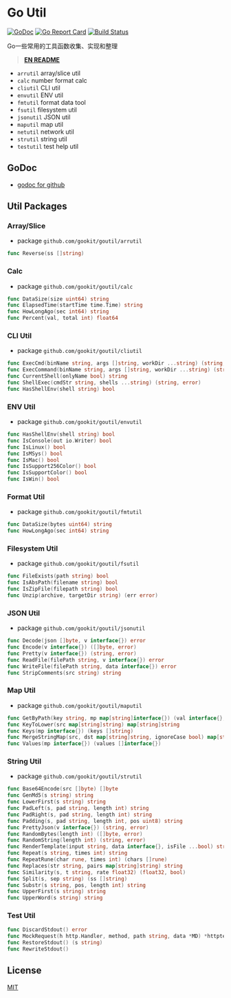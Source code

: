 # Go Util

[![GoDoc](https://godoc.org/github.com/gookit/goutil?status.svg)](https://godoc.org/github.com/gookit/goutil)
[![Go Report Card](https://goreportcard.com/badge/github.com/gookit/goutil)](https://goreportcard.com/report/github.com/gookit/goutil)
[![Build Status](https://travis-ci.org/gookit/goutil.svg?branch=master)](https://travis-ci.org/gookit/goutil)

Go一些常用的工具函数收集、实现和整理

> **[EN README](README.md)**

- `arrutil` array/slice util
- `calc` number format calc
- `cliutil` CLI util
- `envutil` ENV util
- `fmtutil` format data tool
- `fsutil` filesystem util
- `jsonutil` JSON util
- `maputil` map util
- `netutil` network util
- `strutil` string util
- `testutil` test help util

## GoDoc

- [godoc for github](https://godoc.org/github.com/gookit/goutil)

## Util Packages

### Array/Slice

- package `github.com/gookit/goutil/arrutil`

```go
func Reverse(ss []string)
```

### Calc

- package `github.com/gookit/goutil/calc`

```go
func DataSize(size uint64) string
func ElapsedTime(startTime time.Time) string
func HowLongAgo(sec int64) string
func Percent(val, total int) float64
```

### CLI Util

- package `github.com/gookit/goutil/cliutil`

```go
func ExecCmd(binName string, args []string, workDir ...string) (string, error)
func ExecCommand(binName string, args []string, workDir ...string) (string, error)
func CurrentShell(onlyName bool) string
func ShellExec(cmdStr string, shells ...string) (string, error)
func HasShellEnv(shell string) bool
```

### ENV Util

- package `github.com/gookit/goutil/envutil`

```go
func HasShellEnv(shell string) bool
func IsConsole(out io.Writer) bool
func IsLinux() bool
func IsMSys() bool
func IsMac() bool
func IsSupport256Color() bool
func IsSupportColor() bool
func IsWin() bool
```

### Format Util

- package `github.com/gookit/goutil/fmtutil`

```go
func DataSize(bytes uint64) string
func HowLongAgo(sec int64) string
```

### Filesystem Util

- package `github.com/gookit/goutil/fsutil`

```go
func FileExists(path string) bool
func IsAbsPath(filename string) bool
func IsZipFile(filepath string) bool
func Unzip(archive, targetDir string) (err error)
```

### JSON Util

- package `github.com/gookit/goutil/jsonutil`

```go
func Decode(json []byte, v interface{}) error
func Encode(v interface{}) ([]byte, error)
func Pretty(v interface{}) (string, error)
func ReadFile(filePath string, v interface{}) error
func WriteFile(filePath string, data interface{}) error
func StripComments(src string) string
```

### Map Util

- package `github.com/gookit/goutil/maputil`

```go
func GetByPath(key string, mp map[string]interface{}) (val interface{}, ok bool)
func KeyToLower(src map[string]string) map[string]string
func Keys(mp interface{}) (keys []string)
func MergeStringMap(src, dst map[string]string, ignoreCase bool) map[string]string
func Values(mp interface{}) (values []interface{})
```

### String Util

- package `github.com/gookit/goutil/strutil`

```go
func Base64Encode(src []byte) []byte
func GenMd5(s string) string
func LowerFirst(s string) string
func PadLeft(s, pad string, length int) string
func PadRight(s, pad string, length int) string
func Padding(s, pad string, length int, pos uint8) string
func PrettyJson(v interface{}) (string, error)
func RandomBytes(length int) ([]byte, error)
func RandomString(length int) (string, error)
func RenderTemplate(input string, data interface{}, isFile ...bool) string
func Repeat(s string, times int) string
func RepeatRune(char rune, times int) (chars []rune)
func Replaces(str string, pairs map[string]string) string
func Similarity(s, t string, rate float32) (float32, bool)
func Split(s, sep string) (ss []string)
func Substr(s string, pos, length int) string
func UpperFirst(s string) string
func UpperWord(s string) string
```

### Test Util

```go
func DiscardStdout() error
func MockRequest(h http.Handler, method, path string, data *MD) *httptest.ResponseRecorder
func RestoreStdout() (s string)
func RewriteStdout()
```

## License

[MIT](LICENSE)
